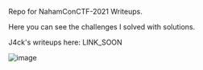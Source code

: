 Repo for NahamConCTF-2021 Writeups.

Here you can see the challenges I solved with solutions.

J4ck's writeups here: LINK_SOON

![image](https://user-images.githubusercontent.com/59511698/111086601-a137b980-8525-11eb-84bb-3562421eef43.png)
